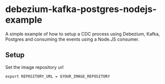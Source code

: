 # debezium-kafka-postgres-nodejs-example

A simple example of how to setup a CDC process using Debezium, Kafka, Postgres and consuming the events using a Node.JS consumer.

## Setup

Set the image repository url
```
export REPOSITORY_URL = $YOUR_IMAGE_REPOSITORY
```